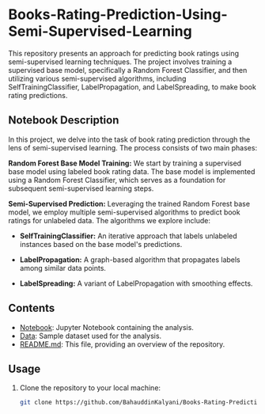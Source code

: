 # Books-Rating-Prediction-Using-Semi-Supervised-Learning

This repository presents an approach for predicting book ratings using semi-supervised learning techniques. The project involves training a supervised base model, specifically a Random Forest Classifier, and then utilizing various semi-supervised algorithms, including SelfTrainingClassifier, LabelPropagation, and LabelSpreading, to make book rating predictions.

## Notebook Description

In this project, we delve into the task of book rating prediction through the lens of semi-supervised learning. The process consists of two main phases:

**Random Forest Base Model Training:** We start by training a supervised base model using labeled book rating data. The base model is implemented using a Random Forest Classifier, which serves as a foundation for subsequent semi-supervised learning steps.

**Semi-Supervised Prediction:** Leveraging the trained Random Forest base model, we employ multiple semi-supervised algorithms to predict book ratings for unlabeled data. The algorithms we explore include:

   - **SelfTrainingClassifier:** An iterative approach that labels unlabeled instances based on the base model's predictions.

   - **LabelPropagation:** A graph-based algorithm that propagates labels among similar data points.

   - **LabelSpreading:** A variant of LabelPropagation with smoothing effects.

## Contents

- [Notebook](TFIDF_H2O.ipynb): Jupyter Notebook containing the analysis.
- [Data](https://www.kaggle.com/datasets/mohamedbakhet/amazon-books-reviews): Sample dataset used for the analysis.
- [README.md](README.md): This file, providing an overview of the repository.


## Usage

1. Clone the repository to your local machine:

   ```bash
   git clone https://github.com/BahauddinKalyani/Books-Rating-Prediction-Using-Semi-Supervised-Learning.git
